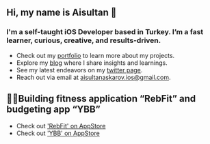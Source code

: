 ## Hi, my name is Aisultan 👋
### I'm a self-taught iOS Developer based in Turkey. I’m a fast learner, curious, creative, and results-driven. 

* Check out my [portfolio](https://www.aisultanios.dev) to learn more about my projects.
* Explore my [blog](https://medium.com/@aisultan.askarov) where I share insights and learnings.
* See my latest endeavors on my [twitter page](https://twitter.com/aisultanios).
* Reach out via email at [aisultanaskarov.ios@gmail.com](aisultanaskarov.ios@gmail.com).

## 👨‍💻Building fitness application “RebFit” and budgeting app “YBB”
* Check out ['RebFit' on AppStore](https://apps.apple.com/us/app/rebfit-home-gym-workouts/id6443868811)
* Check out ['YBB' on AppStore](https://apps.apple.com/us/app/ybb-budget-expense-planner/id6467672552)
